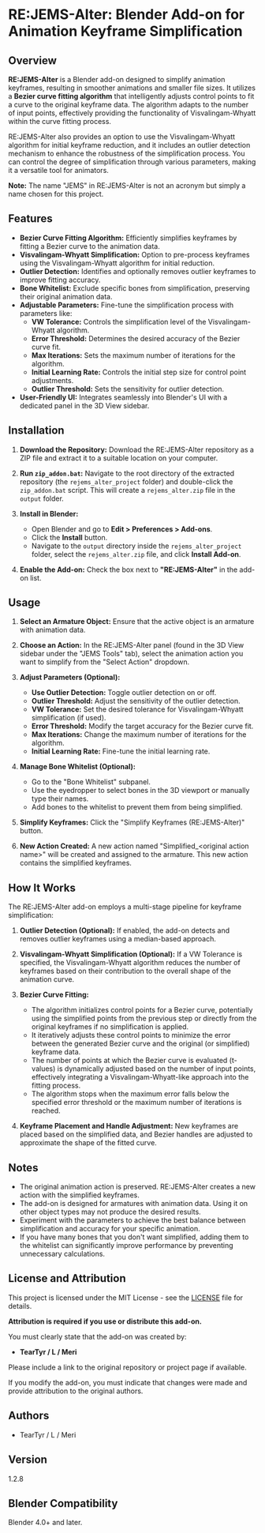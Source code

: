 # RE:JEMS-Alter: Blender Add-on for Animation Keyframe Simplification

## Overview

**RE:JEMS-Alter** is a Blender add-on designed to simplify animation keyframes, resulting in smoother animations and smaller file sizes. It utilizes a **Bezier curve fitting algorithm** that intelligently adjusts control points to fit a curve to the original keyframe data. The algorithm adapts to the number of input points, effectively providing the functionality of Visvalingam-Whyatt within the curve fitting process.

RE:JEMS-Alter also provides an option to use the Visvalingam-Whyatt algorithm for initial keyframe reduction, and it includes an outlier detection mechanism to enhance the robustness of the simplification process. You can control the degree of simplification through various parameters, making it a versatile tool for animators.

**Note:** The name "JEMS" in RE:JEMS-Alter is not an acronym but simply a name chosen for this project.

## Features

*   **Bezier Curve Fitting Algorithm:** Efficiently simplifies keyframes by fitting a Bezier curve to the animation data.
*   **Visvalingam-Whyatt Simplification:** Option to pre-process keyframes using the Visvalingam-Whyatt algorithm for initial reduction.
*   **Outlier Detection:** Identifies and optionally removes outlier keyframes to improve fitting accuracy.
*   **Bone Whitelist:** Exclude specific bones from simplification, preserving their original animation data.
*   **Adjustable Parameters:** Fine-tune the simplification process with parameters like:
    *   **VW Tolerance:** Controls the simplification level of the Visvalingam-Whyatt algorithm.
    *   **Error Threshold:** Determines the desired accuracy of the Bezier curve fit.
    *   **Max Iterations:** Sets the maximum number of iterations for the algorithm.
    *   **Initial Learning Rate:** Controls the initial step size for control point adjustments.
    *   **Outlier Threshold:** Sets the sensitivity for outlier detection.
*   **User-Friendly UI:** Integrates seamlessly into Blender's UI with a dedicated panel in the 3D View sidebar.

## Installation

1. **Download the Repository:** Download the RE:JEMS-Alter repository as a ZIP file and extract it to a suitable location on your computer.
2. **Run `zip_addon.bat`:** Navigate to the root directory of the extracted repository (the `rejems_alter_project` folder) and double-click the `zip_addon.bat` script. This will create a `rejems_alter.zip` file in the `output` folder.
3. **Install in Blender:**

    *   Open Blender and go to **Edit > Preferences > Add-ons**.
    *   Click the **Install** button.
    *   Navigate to the `output` directory inside the `rejems_alter_project` folder, select the `rejems_alter.zip` file, and click **Install Add-on**.
4. **Enable the Add-on:** Check the box next to **"RE:JEMS-Alter"** in the add-on list.

## Usage

1. **Select an Armature Object:** Ensure that the active object is an armature with animation data.
2. **Choose an Action:** In the RE:JEMS-Alter panel (found in the 3D View sidebar under the "JEMS Tools" tab), select the animation action you want to simplify from the "Select Action" dropdown.
3. **Adjust Parameters (Optional):**

    *   **Use Outlier Detection:** Toggle outlier detection on or off.
    *   **Outlier Threshold:** Adjust the sensitivity of the outlier detection.
    *   **VW Tolerance:** Set the desired tolerance for Visvalingam-Whyatt simplification (if used).
    *   **Error Threshold:** Modify the target accuracy for the Bezier curve fit.
    *   **Max Iterations:** Change the maximum number of iterations for the algorithm.
    *   **Initial Learning Rate:** Fine-tune the initial learning rate.
4. **Manage Bone Whitelist (Optional):**

    *   Go to the "Bone Whitelist" subpanel.
    *   Use the eyedropper to select bones in the 3D viewport or manually type their names.
    *   Add bones to the whitelist to prevent them from being simplified.
5. **Simplify Keyframes:** Click the "Simplify Keyframes (RE:JEMS-Alter)" button.
6. **New Action Created:** A new action named "Simplified\_\<original action name\>" will be created and assigned to the armature. This new action contains the simplified keyframes.

## How It Works

The RE:JEMS-Alter add-on employs a multi-stage pipeline for keyframe simplification:

1. **Outlier Detection (Optional):** If enabled, the add-on detects and removes outlier keyframes using a median-based approach.
2. **Visvalingam-Whyatt Simplification (Optional):** If a VW Tolerance is specified, the Visvalingam-Whyatt algorithm reduces the number of keyframes based on their contribution to the overall shape of the animation curve.
3. **Bezier Curve Fitting:**

    *   The algorithm initializes control points for a Bezier curve, potentially using the simplified points from the previous step or directly from the original keyframes if no simplification is applied.
    *   It iteratively adjusts these control points to minimize the error between the generated Bezier curve and the original (or simplified) keyframe data.
    *   The number of points at which the Bezier curve is evaluated (t-values) is dynamically adjusted based on the number of input points, effectively integrating a Visvalingam-Whyatt-like approach into the fitting process.
    *   The algorithm stops when the maximum error falls below the specified error threshold or the maximum number of iterations is reached.
4. **Keyframe Placement and Handle Adjustment:** New keyframes are placed based on the simplified data, and Bezier handles are adjusted to approximate the shape of the fitted curve.

## Notes

*   The original animation action is preserved. RE:JEMS-Alter creates a new action with the simplified keyframes.
*   The add-on is designed for armatures with animation data. Using it on other object types may not produce the desired results.
*   Experiment with the parameters to achieve the best balance between simplification and accuracy for your specific animation.
*   If you have many bones that you don't want simplified, adding them to the whitelist can significantly improve performance by preventing unnecessary calculations.

## License and Attribution

This project is licensed under the MIT License - see the [LICENSE](LICENSE) file for details.

**Attribution is required if you use or distribute this add-on.** 

You must clearly state that the add-on was created by:

*   **TearTyr / L / Meri**

Please include a link to the original repository or project page if available.

If you modify the add-on, you must indicate that changes were made and provide attribution to the original authors.

## Authors

*   TearTyr / L / Meri

## Version

1.2.8

## Blender Compatibility

Blender 4.0+ and later.
